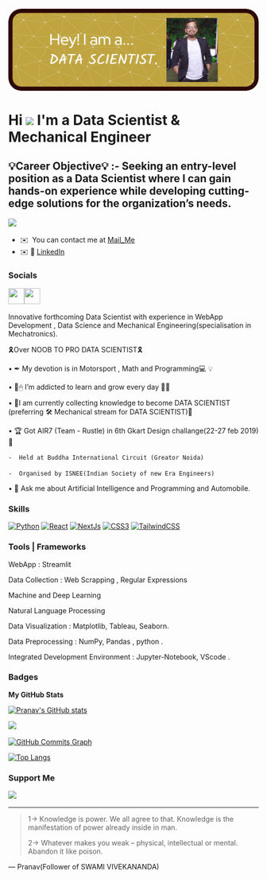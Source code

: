 ![Banner](Banner1.png)

Hi ![](https://user-images.githubusercontent.com/18350557/176309783-0785949b-9127-417c-8b55-ab5a4333674e.gif) I'm a Data Scientist & Mechanical Engineer
=====================================

💡Career Objective💡 :- Seeking an entry-level position as a Data Scientist where I can gain hands-on experience while developing cutting-edge solutions for the organization’s needs.
------------------------------------

![](https://komarev.com/ghpvc/?username=Pranavbh1&label=PROFILE+VIEWS)


* ✉️  You can contact me at [Mail_Me](mailto:p8982667641@gmail.com)
* ✉️ :office: [LinkedIn](https://www.linkedin.com/in/Pranavbhawsar/)



### Socials

<p align="left"> <a href="https://www.github.com/Pranavbh1" target="_blank" rel="noreferrer"><img src="https://raw.githubusercontent.com/danielcranney/readme-generator/main/public/icons/socials/github.svg" width="32" height="32" /><a href="https://www.linkedin.com/comm/mynetwork/discovery-see-all?usecase=PEOPLE_FOLLOWS&followMember=pranavbhawsar" target="_blank" rel="noreferrer"><img src="https://raw.githubusercontent.com/danielcranney/readme-generator/main/public/icons/socials/linkedin.svg" width="32" height="32" /></a> 


Innovative forthcoming Data Scientist with experience in WebApp Development , Data Science and Mechanical Engineering(specialisation in Mechatronics). 

🎗️Over NOOB TO PRO DATA SCIENTIST🎗️

• ✒ My devotion is in Motorsport ,  Math and Programming💻 💡

• 🧠🖱 I’m addicted to learn and grow every day 🕵️‍♀️

• 💊I am currently collecting knowledge to become DATA SCIENTIST (preferring 🛠 Mechanical stream for DATA SCIENTIST)💉

• 🏆 Got AIR7 (Team - Rustle) in 6th Gkart Design challange(22-27 feb 2019)🥇
    
    -  Held at Buddha International Circuit (Greator Noida)
    
    -  Organised by ISNEE(Indian Society of new Era Engineers) 

• 💬 Ask me about Artificial Intelligence and Programming and Automobile.


### Skills

<p align="left">
<a href="https://www.python.org/" target="_blank" rel="noreferrer"><img src="https://raw.githubusercontent.com/danielcranney/readme-generator/main/public/icons/skills/python-colored.svg" width="36" height="36" alt="Python" /></a>
<a href="https://www.anaconda.com//" target="_blank" rel="noreferrer"><img src="https://raw.githubusercontent.com/danielcranney/readme-generator/main/public/icons/skills/react-colored.svg" width="36" height="36" alt="React" /></a>
<a href="https://www.ptc.com/en/products/creo" target="_blank" rel="noreferrer"><img src="https://raw.githubusercontent.com/danielcranney/readme-generator/main/public/icons/skills/nextjs-colored.svg" width="36" height="36" alt="NextJs" /></a>
<a href="https://www.autodesk.in//TR/CSS/#css" target="_blank" rel="noreferrer"><img src="https://raw.githubusercontent.com/danielcranney/readme-generator/main/public/icons/skills/css3-colored.svg" width="36" height="36" alt="CSS3" /></a>
<a href="https://discover.solidworks.com//" target="_blank" rel="noreferrer"><img src="https://raw.githubusercontent.com/danielcranney/readme-generator/main/public/icons/skills/tailwindcss-colored.svg" width="36" height="36" alt="TailwindCSS" /></a>
</p>


### Tools | Frameworks 

WebApp : Streamlit

Data Collection : Web Scrapping , Regular Expressions

Machine and Deep Learning 

Natural Language Processing

Data Visualization : Matplotlib, Tableau, Seaborn. 

Data Preprocessing : NumPy, Pandas , python .

Integrated Development Environment : Jupyter-Notebook, VScode .


### Badges

<b>My GitHub Stats</b>

<a href="http://www.github.com/Pranavbh1"><img src="https://github-readme-stats.vercel.app/api?username=Pranavbh1&show_icons=true&hide=&count_private=true&title_color=0891b2&text_color=ffffff&icon_color=0891b2&bg_color=1c1917&hide_border=true&show_icons=true" alt="Pranav's GitHub stats" /></a>

<a href="http://www.github.com/Pranavbh1"><img src="https://github-readme-streak-stats.herokuapp.com/?user=Pranavbh1&stroke=ffffff&background=1c1917&ring=0891b2&fire=0891b2&currStreakNum=ffffff&currStreakLabel=0891b2&sideNums=ffffff&sideLabels=ffffff&dates=ffffff&hide_border=true" /></a>

<a href="http://www.github.com/Pranavbh1"><img src="https://activity-graph.herokuapp.com/graph?username=Pranavbh1&bg_color=1c1917&color=ffffff&line=0891b2&point=ffffff&area_color=1c1917&area=true&hide_border=true&custom_title=GitHub%20Commits%20Graph" alt="GitHub Commits Graph" /></a>

[![Top Langs](https://github-readme-stats.vercel.app/api/top-langs/?username=Pranavbh1)](https://github.com/Pranavbh1?tab=repositories)


### Support Me

<a href="https://www.buymeacoffee.com/pranavbhawsar"><img src="https://cdn.buymeacoffee.com/buttons/v2/default-yellow.png" width="200" /></a>



</details>


---
> 1-> Knowledge is power. We all agree to that. Knowledge is the manifestation of power already inside in man.
>
> 
> 2-> Whatever makes you weak – physical, intellectual or mental. Abandon it like poison.

— Pranav(Follower of SWAMI VIVEKANANDA)

